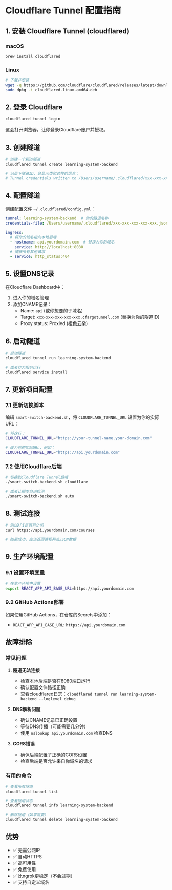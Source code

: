 # Cloudflare Tunnel 配置指南

## 1. 安装 Cloudflare Tunnel (cloudflared)

### macOS
```bash
brew install cloudflared
```

### Linux
```bash
# 下载并安装
wget -q https://github.com/cloudflare/cloudflared/releases/latest/download/cloudflared-linux-amd64.deb
sudo dpkg -i cloudflared-linux-amd64.deb
```

## 2. 登录 Cloudflare
```bash
cloudflared tunnel login
```
这会打开浏览器，让你登录Cloudflare账户并授权。

## 3. 创建隧道
```bash
# 创建一个新的隧道
cloudflared tunnel create learning-system-backend

# 记录下隧道ID，会显示类似这样的信息：
# Tunnel credentials written to /Users/username/.cloudflared/xxx-xxx-xxx-xxx-xxx.json
```

## 4. 配置隧道
创建配置文件 `~/.cloudflared/config.yml`：

```yaml
tunnel: learning-system-backend  # 你的隧道名称
credentials-file: /Users/username/.cloudflared/xxx-xxx-xxx-xxx-xxx.json  # 替换为实际路径

ingress:
  # 将你的域名指向本地后端
  - hostname: api.yourdomain.com  # 替换为你的域名
    service: http://localhost:8080
  # 捕获所有其他请求
  - service: http_status:404
```

## 5. 设置DNS记录
在Cloudflare Dashboard中：
1. 进入你的域名管理
2. 添加CNAME记录：
   - Name: `api` (或你想要的子域名)
   - Target: `xxx-xxx-xxx-xxx-xxx.cfargotunnel.com` (替换为你的隧道ID)
   - Proxy status: Proxied (橙色云朵)

## 6. 启动隧道
```bash
# 启动隧道
cloudflared tunnel run learning-system-backend

# 或者作为服务运行
cloudflared service install
```

## 7. 更新项目配置

### 7.1 更新切换脚本
编辑 `smart-switch-backend.sh`，将 `CLOUDFLARE_TUNNEL_URL` 设置为你的实际URL：

```bash
# 将这行：
CLOUDFLARE_TUNNEL_URL="https://your-tunnel-name.your-domain.com"

# 改为你的实际URL，例如：
CLOUDFLARE_TUNNEL_URL="https://api.yourdomain.com"
```

### 7.2 使用Cloudflare后端
```bash
# 切换到Cloudflare Tunnel后端
./smart-switch-backend.sh cloudflare

# 或者让脚本自动检测
./smart-switch-backend.sh auto
```

## 8. 测试连接
```bash
# 测试API是否可访问
curl https://api.yourdomain.com/courses

# 如果成功，应该返回课程列表JSON数据
```

## 9. 生产环境配置

### 9.1 设置环境变量
```bash
# 在生产环境中设置
export REACT_APP_API_BASE_URL=https://api.yourdomain.com
```

### 9.2 GitHub Actions部署
如果使用GitHub Actions，在仓库的Secrets中添加：
- `REACT_APP_API_BASE_URL`: `https://api.yourdomain.com`

## 故障排除

### 常见问题
1. **隧道无法连接**
   - 检查本地后端是否在8080端口运行
   - 确认配置文件路径正确
   - 查看cloudflared日志：`cloudflared tunnel run learning-system-backend --loglevel debug`

2. **DNS解析问题**
   - 确认CNAME记录已正确设置
   - 等待DNS传播（可能需要几分钟）
   - 使用 `nslookup api.yourdomain.com` 检查DNS

3. **CORS错误**
   - 确保后端配置了正确的CORS设置
   - 检查后端是否允许来自你域名的请求

### 有用的命令
```bash
# 查看所有隧道
cloudflared tunnel list

# 查看隧道状态
cloudflared tunnel info learning-system-backend

# 删除隧道（如果需要）
cloudflared tunnel delete learning-system-backend
```

## 优势
- ✅ 无需公网IP
- ✅ 自动HTTPS
- ✅ 高可用性
- ✅ 免费使用
- ✅ 比ngrok更稳定（不会过期）
- ✅ 支持自定义域名
